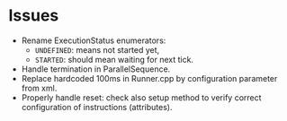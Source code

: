 # Issues

* Rename ExecutionStatus enumerators:
  * `UNDEFINED`: means not started yet,
  * `STARTED`: should mean waiting for next tick.
* Handle termination in ParallelSequence.
* Replace hardcoded 100ms in Runner.cpp by configuration parameter from xml.
* Properly handle reset: check also setup method to verify correct configuration of instructions (attributes).
